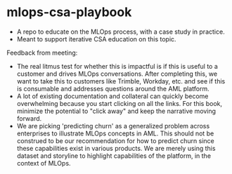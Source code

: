 # mlops-csa-playbook
- A repo to educate on the MLOps process, with a case study in practice.
- Meant to support iterative CSA education on this topic.

Feedback from meeting:
- The real litmus test for whether this is impactful is if this is useful to a customer and drives MLOps
  conversations. After completing this, we want to take this to customers like Trimble, Workday, etc. and see
  if this is consumable and addresses questions around the AML platform.
- A lot of existing documentation and collateral can quickly become overwhelming because you start clicking on all the links. For this book, minimize the potential to "click away" and keep the narrative moving forward.
- We are picking 'predicting churn' as a generalized problem across enterprises to illustrate MLOps concepts in AML. This should not be construed to be our recommendation for how to predict churn since these capabilities exist in various products. We are merely using this dataset and storyline to highlight capabilities of the platform, in the context of MLOps.
